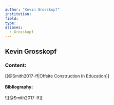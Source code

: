 ```yaml
---
author: "Kevin Grosskopf"
institution:
field:
type:
aliases:
  - Grosskopf
---
```


## Kevin Grosskopf

### Content:
[[@Smith2017-ff|Offsite Construction In Education]]

#### Bibliography:

![[@Smith2017-ff]]
